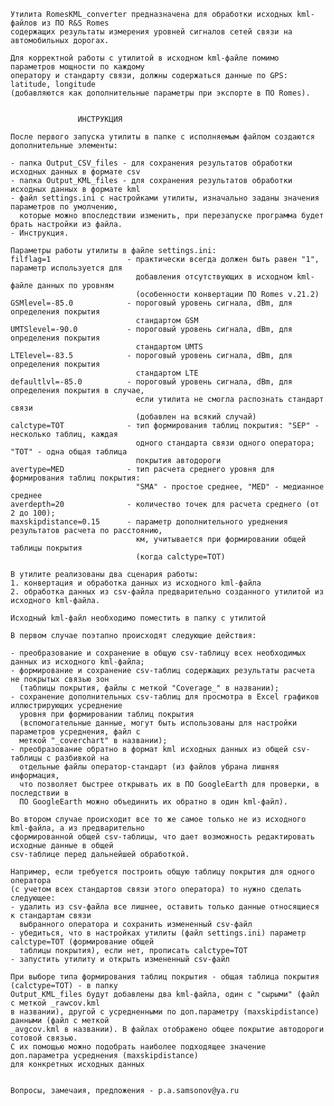     Утилита RomesKML_converter предназначена для обработки исходных kml-файлов из ПО R&S Romes
    содержащих результаты измерения уровней сигналов сетей связи на автомобильных дорогах.

    Для корректной работы с утилитой в исходном kml-файле помимо параметров мощности по каждому 
    оператору и стандарту связи, должны содержаться данные по GPS: latitude, longitude 
    (добавляются как дополнительные параметры при экспорте в ПО Romes).


                   ИНСТРУКЦИЯ

    После первого запуска утилиты в папке с исполняемым файлом создаются дополнительные элементы:

    - папка Output_CSV_files - для сохранения результатов обработки исходных данных в формате csv
    - папка Output_KML_files - для сохранения результатов обработки исходных данных в формате kml
    - файл settings.ini с настройками утилиты, изначально заданы значения параметров по умолчению, 
      которые можно впоследствии изменить, при перезапуске программа будет брать настройки из файла.
    - Инструкция.

    Параметры работы утилиты в файле settings.ini:
    filflag=1                 - практически всегда должен быть равен "1", параметр используется для 
                                добавления отсутствующих в исходном kml-файле данных по уровням 
                                (особенности конвертации ПО Romes v.21.2)
    GSMlevel=-85.0            - пороговый уровень сигнала, dBm, для определения покрытия 
                                стандартом GSM
    UMTSlevel=-90.0           - пороговый уровень сигнала, dBm, для определения покрытия 
                                стандартом UMTS
    LTElevel=-83.5            - пороговый уровень сигнала, dBm, для определения покрытия 
                                стандартом LTE
    defaultlvl=-85.0          - пороговый уровень сигнала, dBm, для определения покрытия в случае, 
                                если утилита не смогла распознать стандарт связи 
                                (добавлен на всякий случай)
    calctype=TOT              - тип формирования таблиц покрытия: "SEP" - несколько таблиц, каждая 
                                одного стандарта связи одного оператора; "TOT" - одна общая таблица 
                                покрытия автодороги
    avertype=MED              - тип расчета среднего уровня для формирования таблиц покрытия: 
                                "SMA" - простое среднее, "MED" - медианное среднее
    averdepth=20              - количество точек для расчета среднего (от 2 до 100);
    maxskipdistance=0.15      - параметр дополнительного уреднения результатов расчета по расстоянию, 
                                км, учитывается при формировании общей таблицы покрытия 
                                (когда calctype=TOT)

    В утилите реализованы два сценария работы: 
    1. конвертация и обработка данных из исходного kml-файла
    2. обработка данных из csv-файла предварительно созданного утилитой из исходного kml-файла. 

    Исходный kml-файл необходимо поместить в папку с утилитой

    В первом случае поэтапно происходят следующие действия:

    - преобразование и сохранение в общую csv-таблицу всех необходимых данных из исходного kml-файла;
    - формирование и сохранение csv-таблиц содержащих результаты расчета не покрытых связью зон 
      (таблицы покрытия, файлы с меткой "Coverage_" в названии);
    - сохранение дополнительных csv-таблиц для просмотра в Excel графиков иллюстрирующих усреднение 
      уровня при формировании таблиц покрытия 
      (вспомогательные данные, могут быть использованы для настройки параметров усреднения, файл с
      меткой "_coverchart" в названии);
    - преобразование обратно в формат kml исходных данных из общей csv-таблицы с разбивкой на 
      отдельные файлы оператор-стандарт (из файлов убрана лишняя информация,
      что позволяет быстрее открывать их в ПО GoogleEarth для проверки, в последствии в
      ПО GoogleEarth можно объединить их обратно в один kml-файл).

    Во втором случае происходит все то же самое только не из исходного kml-файла, а из предварительно
    сформированной общей csv-таблицы, что дает возможность редактировать исходные данные в общей 
    csv-таблице перед дальнейшей обработкой.

    Например, если требуется построить общую таблицу покрытия для одного оператора 
    (с учетом всех стандартов связи этого оператора) то нужно сделать следующее:
    - удалить из csv-файла все лишнее, оставить только данные относящиеся к стандартам связи 
      выбранного оператора и сохранить измененный csv-файл
    - убедиться, что в настройках утилиты (файл settings.ini) параметр calctype=TOT (формирование общей 
      таблицы покрытия), если нет, прописать calctype=TOT
    - запустить утилиту и открыть измененный csv-файл

    При выборе типа формирования таблиц покрытия - общая таблица покрытия (calctype=TOT) - в папку 
    Output_KML_files будут добавлены два kml-файла, один с "сырыми" (файл с меткой _rawcov.kml 
    в названии), другой с усредненными по доп.параметру (maxskipdistance) данными (файл с меткой 
    _avgcov.kml в названии). В файлах отображено общее покрытие автодороги сотовой связью.
    С их помощью можно подобрать наиболее подходящее значение доп.параметра усреднения (maxskipdistance) 
    для конкретных исходных данных


    Вопросы, замечаия, предложения - p.a.samsonov@ya.ru
